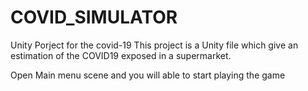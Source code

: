 # COVID_SIMULATOR
 Unity Porject for the covid-19
 This project is a Unity file which give an estimation of the COVID19 exposed in a supermarket.
 
 Open Main menu scene and you will able to start playing the game
 
